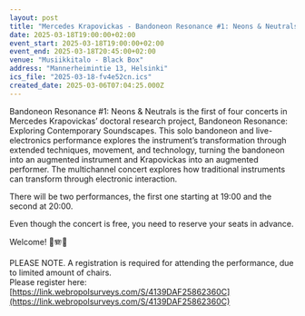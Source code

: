 ```yaml
---
layout: post
title: "Mercedes Krapovickas - Ban­do­neon Res­o­nance #1: Neons & Neu­trals"
date: 2025-03-18T19:00:00+02:00
event_start: 2025-03-18T19:00:00+02:00
event_end: 2025-03-18T20:45:00+02:00
venue: "Musiikkitalo - Black Box"
address: "Mannerheimintie 13, Helsinki"
ics_file: "2025-03-18-fv4e52cn.ics"
created_date: 2025-03-06T07:04:25.000Z
---
```


Bandoneon Resonance #1: Neons & Neutrals is the first of four concerts in Mercedes Krapovickas’ doctoral research project, Bandoneon Resonance: Exploring Contemporary Soundscapes. This solo bandoneon and live-electronics performance explores the instrument’s transformation through extended techniques, movement, and technology, turning the bandoneon into an augmented instrument and Krapovickas into an augmented performer. The multichannel concert explores how traditional instruments can transform through electronic interaction.  
  
There will be two performances, the first one starting at 19:00 and the second at 20:00.  
  
Even though the concert is free, you need to reserve your seats in advance.  
  
Welcome! 🤸🪗💫  
  
  
PLEASE NOTE. A registration is required for attending the performance, due to limited amount of chairs.  
Please register here: [https://link.webropolsurveys.com/S/4139DAF25862360C](https://link.webropolsurveys.com/S/4139DAF25862360C)

